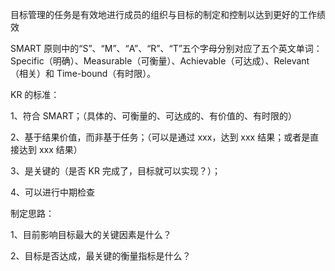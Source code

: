 目标管理的任务是有效地进行成员的组织与目标的制定和控制以达到更好的工作绩效

SMART 原则中的“S”、“M”、“A”、“R”、“T”五个字母分别对应了五个英文单词：
Specific（明确）、Measurable（可衡量）、Achievable（可达成）、Relevant（相关）和 Time-bound（有时限）。

KR 的标准：

1、符合 SMART；（具体的、可衡量的、可达成的、有价值的、有时限的）

2、基于结果价值，而非基于任务；（可以是通过 xxx，达到 xxx 结果；或者是直接达到 xxx 结果）

3、是关键的（是否 KR 完成了，目标就可以实现？）；

4、可以进行中期检查

制定思路：

1、目前影响目标最大的关键因素是什么？

2、目标是否达成，最关键的衡量指标是什么？
